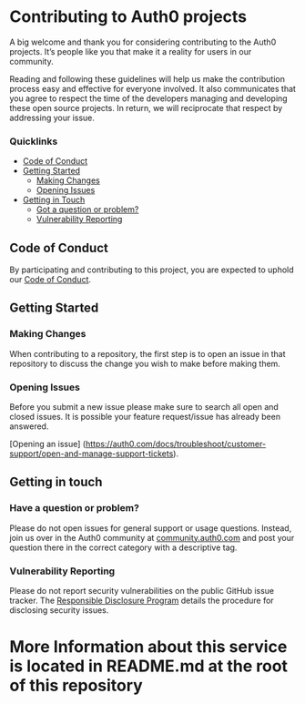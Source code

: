 # Contributing to Auth0 projects

A big welcome and thank you for considering contributing to the Auth0 projects. It’s people like you that make it a reality for users in our community.

Reading and following these guidelines will help us make the contribution process easy and effective for everyone involved. It also communicates that you agree to respect the time of the developers managing and developing these open source projects. In return, we will reciprocate that respect by addressing your issue.

### Quicklinks

* [Code of Conduct](#code-of-conduct)
* [Getting Started](#getting-started)
    * [Making Changes](#making-changes)
    * [Opening Issues](#opening-issues)
* [Getting in Touch](#getting-in-touch)
    * [Got a question or problem?](#got-a-question-or-problem?)
    * [Vulnerability Reporting](#vulnerability-reporting)

## Code of Conduct

By participating and contributing to this project, you are expected to uphold our [Code of Conduct](https://github.com/auth0/open-source-template/blob/master/CODE-OF-CONDUCT.md).

## Getting Started

### Making Changes

When contributing to a repository, the first step is to open an issue in that repository to discuss the change you wish to make before making them.

### Opening Issues

Before you submit a new issue please make sure to search all open and closed issues. It is possible your feature request/issue has already been answered.

[Opening an issue] (https://auth0.com/docs/troubleshoot/customer-support/open-and-manage-support-tickets).

## Getting in touch

### Have a question or problem?

Please do not open issues for general support or usage questions. Instead, join us over in the Auth0 community at [community.auth0.com](https://community.auth0.com) and post your question there in the correct category with a descriptive tag.

### Vulnerability Reporting

Please do not report security vulnerabilities on the public GitHub issue tracker. The [Responsible Disclosure Program](https://auth0.com/whitehat) details the procedure for disclosing security issues.

# More Information about this service is located in README.md at the root of this repository
